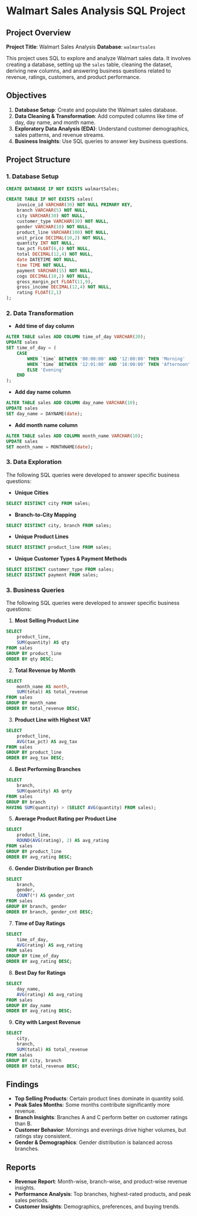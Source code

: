 # Walmart Sales Analysis SQL Project

## Project Overview

**Project Title**: Walmart Sales Analysis 
**Database**: `walmartsales`

This project uses SQL to explore and analyze Walmart sales data. It involves creating a database, setting up the `sales` table, cleaning the dataset, deriving new columns, and answering business questions related to revenue, ratings, customers, and product performance.

## Objectives

1. **Database Setup**: Create and populate the Walmart sales database.
2. **Data Cleaning & Transformation**: Add computed columns like time of day, day name, and month name.
3. **Exploratory Data Analysis (EDA)**: Understand customer demographics, sales patterns, and revenue streams.
4. **Business Insights**: Use SQL queries to answer key business questions.

## Project Structure

### 1. Database Setup

```sql
CREATE DATABASE IF NOT EXISTS walmartSales;

CREATE TABLE IF NOT EXISTS sales(
    invoice_id VARCHAR(30) NOT NULL PRIMARY KEY,
    branch VARCHAR(5) NOT NULL,
    city VARCHAR(30) NOT NULL,
    customer_type VARCHAR(30) NOT NULL,
    gender VARCHAR(10) NOT NULL,
    product_line VARCHAR(100) NOT NULL,
    unit_price DECIMAL(10,2) NOT NULL,
    quantity INT NOT NULL,
    tax_pct FLOAT(6,4) NOT NULL,
    total DECIMAL(12,4) NOT NULL,
    date DATETIME NOT NULL,
    time TIME NOT NULL,
    payment VARCHAR(15) NOT NULL,
    cogs DECIMAL(10,2) NOT NULL,
    gross_margin_pct FLOAT(11,9),
    gross_income DECIMAL(12,4) NOT NULL,
    rating FLOAT(2,1)
);
```

### 2. Data Transformation

- **Add time of day column**
```sql
ALTER TABLE sales ADD COLUMN time_of_day VARCHAR(20);
UPDATE sales
SET time_of_day = (
    CASE
        WHEN `time` BETWEEN '00:00:00' AND '12:00:00' THEN 'Morning'
        WHEN `time` BETWEEN '12:01:00' AND '16:00:00' THEN 'Afternoon'
        ELSE 'Evening'
    END
);
```

- **Add day name column**
```sql
ALTER TABLE sales ADD COLUMN day_name VARCHAR(10);
UPDATE sales
SET day_name = DAYNAME(date);
```

- **Add month name column**
```sql
ALTER TABLE sales ADD COLUMN month_name VARCHAR(10);
UPDATE sales
SET month_name = MONTHNAME(date);
```

### 3. Data Exploration

The following SQL queries were developed to answer specific business questions:

- **Unique Cities**
```sql
SELECT DISTINCT city FROM sales;
```

- **Branch-to-City Mapping**
```sql
SELECT DISTINCT city, branch FROM sales;
```

- **Unique Product Lines**
```sql
SELECT DISTINCT product_line FROM sales;
```

- **Unique Customer Types & Payment Methods**
```sql
SELECT DISTINCT customer_type FROM sales;
SELECT DISTINCT payment FROM sales;
```

### 3. Business Queries

The following SQL queries were developed to answer specific business questions:

1. **Most Selling Product Line**
```sql
SELECT
    product_line,
    SUM(quantity) AS qty
FROM sales
GROUP BY product_line
ORDER BY qty DESC;
```

2. **Total Revenue by Month**
```sql
SELECT
    month_name AS month,
    SUM(total) AS total_revenue
FROM sales
GROUP BY month_name
ORDER BY total_revenue DESC;
```

3. **Product Line with Highest VAT**
```sql
SELECT
    product_line,
    AVG(tax_pct) AS avg_tax
FROM sales
GROUP BY product_line
ORDER BY avg_tax DESC;
```

4. **Best Performing Branches**
```sql
SELECT
    branch,
    SUM(quantity) AS qnty
FROM sales
GROUP BY branch
HAVING SUM(quantity) > (SELECT AVG(quantity) FROM sales);
```

5. **Average Product Rating per Product Line**
```sql
SELECT
    product_line,
    ROUND(AVG(rating), 2) AS avg_rating
FROM sales
GROUP BY product_line
ORDER BY avg_rating DESC;
```

6. **Gender Distribution per Branch**
```sql
SELECT
    branch,
    gender,
    COUNT(*) AS gender_cnt
FROM sales
GROUP BY branch, gender
ORDER BY branch, gender_cnt DESC;
```

7. **Time of Day Ratings**
```sql
SELECT
    time_of_day,
    AVG(rating) AS avg_rating
FROM sales
GROUP BY time_of_day
ORDER BY avg_rating DESC;
```

8. **Best Day for Ratings**
```sql
SELECT
    day_name,
    AVG(rating) AS avg_rating
FROM sales
GROUP BY day_name
ORDER BY avg_rating DESC;
```

9. **City with Largest Revenue**
```sql
SELECT
    city,
    branch,
    SUM(total) AS total_revenue
FROM sales
GROUP BY city, branch
ORDER BY total_revenue DESC;
```

## Findings

- **Top Selling Products**: Certain product lines dominate in quantity sold.
- **Peak Sales Months**: Some months contribute significantly more revenue.
- **Branch Insights**: Branches A and C perform better on customer ratings than B.
- **Customer Behavior**: Mornings and evenings drive higher volumes, but ratings stay consistent.
- **Gender & Demographics**: Gender distribution is balanced across branches.

## Reports

- **Revenue Report**: Month-wise, branch-wise, and product-wise revenue insights.
- **Performance Analysis**: Top branches, highest-rated products, and peak sales periods.
- **Customer Insights**: Demographics, preferences, and buying trends.
